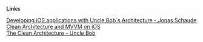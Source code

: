**Links**  

[Developing iOS applications with Uncle Bob´s Architecture - Jonas Schaude](https://medium.com/@jonas.schaude/developing-ios-applications-with-uncle-bobs-clean-architecture-572084853cdc)  
[Clean Architecture and MVVM on iOS](https://tech.olx.com/clean-architecture-and-mvvm-on-ios-c9d167d9f5b3)  
[The Clean Architecture - Uncle Bob](https://blog.cleancoder.com/uncle-bob/2012/08/13/the-clean-architecture.html)  
